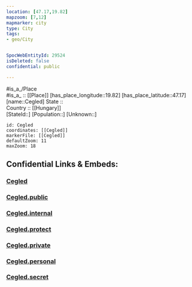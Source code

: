```yaml
---
location: [47.17,19.82] 
mapzoom: [7,12] 
mapmarker: city 
type: City
tags:
- geo/City


SpocWebEntityId: 29524
isDeleted: false
confidential: public

---
```

#is_a_/Place  
#is_a_ :: [[Place]] 
[has_place_longitude::19.82] 
[has_place_latitude::47.17] 
[name::Cegled] 
State ::  
Country :: [[Hungary]]  
[StateId::] 
[Population::] 
[Unknown::] 


```leaflet
id: Cegled
coordinates: [[Cegled]] 
markerFile: [[Cegled]] 
defaultZoom: 11 
maxZoom: 18
```


## Confidential Links & Embeds: 

### [Cegled](/_Standards/Earth/Continent/Europe/Europe~East/Hungary/Counties~Hungary/Bács-Kiskun/Pest/City/Cegled.md) 

### [Cegled.public](/_public/Earth/Continent/Europe/Europe~East/Hungary/Counties~Hungary/Bács-Kiskun/Pest/City/Cegled.public.md) 

### [Cegled.internal](/_internal/Earth/Continent/Europe/Europe~East/Hungary/Counties~Hungary/Bács-Kiskun/Pest/City/Cegled.internal.md) 

### [Cegled.protect](/_protect/Earth/Continent/Europe/Europe~East/Hungary/Counties~Hungary/Bács-Kiskun/Pest/City/Cegled.protect.md) 

### [Cegled.private](/_private/Earth/Continent/Europe/Europe~East/Hungary/Counties~Hungary/Bács-Kiskun/Pest/City/Cegled.private.md) 

### [Cegled.personal](/_personal/Earth/Continent/Europe/Europe~East/Hungary/Counties~Hungary/Bács-Kiskun/Pest/City/Cegled.personal.md) 

### [Cegled.secret](/_secret/Earth/Continent/Europe/Europe~East/Hungary/Counties~Hungary/Bács-Kiskun/Pest/City/Cegled.secret.md)

